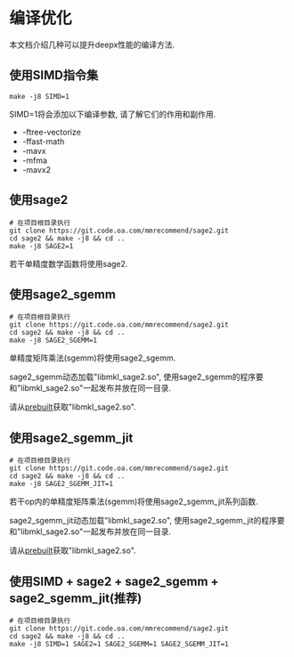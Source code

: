 # 编译优化

本文档介绍几种可以提升deepx性能的编译方法.

## 使用SIMD指令集

```shell
make -j8 SIMD=1
```

SIMD=1将会添加以下编译参数, 请了解它们的作用和副作用.

- -ftree-vectorize
- -ffast-math
- -mavx
- -mfma
- -mavx2

## 使用sage2

```shell
# 在项目根目录执行
git clone https://git.code.oa.com/mmrecommend/sage2.git
cd sage2 && make -j8 && cd ..
make -j8 SAGE2=1
```

若干单精度数学函数将使用sage2.

## 使用sage2\_sgemm

```shell
# 在项目根目录执行
git clone https://git.code.oa.com/mmrecommend/sage2.git
cd sage2 && make -j8 && cd ..
make -j8 SAGE2_SGEMM=1
```

单精度矩阵乘法(sgemm)将使用sage2\_sgemm.

sage2\_sgemm动态加载"libmkl\_sage2.so", 使用sage2\_sgemm的程序要和"libmkl\_sage2.so"一起发布并放在同一目录.

请从[prebuilt](https://git.code.oa.com/mmrecommend/prebuilt)获取"libmkl\_sage2.so".

## 使用sage2\_sgemm\_jit

```shell
# 在项目根目录执行
git clone https://git.code.oa.com/mmrecommend/sage2.git
cd sage2 && make -j8 && cd ..
make -j8 SAGE2_SGEMM_JIT=1
```

若干op内的单精度矩阵乘法(sgemm)将使用sage2\_sgemm\_jit系列函数.

sage2\_sgemm\_jit动态加载"libmkl\_sage2.so", 使用sage2\_sgemm\_jit的程序要和"libmkl\_sage2.so"一起发布并放在同一目录.

请从[prebuilt](https://git.code.oa.com/mmrecommend/prebuilt)获取"libmkl\_sage2.so".

## 使用SIMD + sage2 + sage2\_sgemm + sage2\_sgemm\_jit(推荐)

```shell
# 在项目根目录执行
git clone https://git.code.oa.com/mmrecommend/sage2.git
cd sage2 && make -j8 && cd ..
make -j8 SIMD=1 SAGE2=1 SAGE2_SGEMM=1 SAGE2_SGEMM_JIT=1
```
